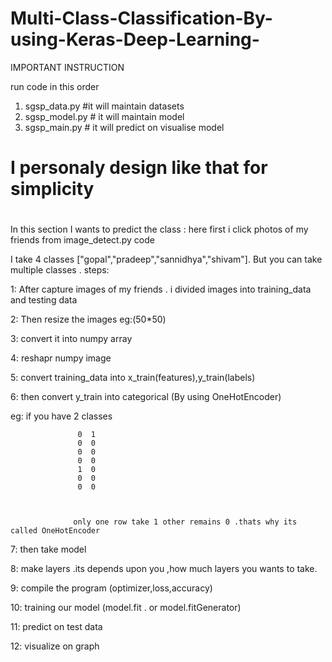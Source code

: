 # Multi-Class-Classification-By-using-Keras-Deep-Learning-

IMPORTANT INSTRUCTION

run code in this order
1. sgsp_data.py    #it will maintain datasets
2. sgsp_model.py   # it will maintain model
3. sgsp_main.py    # it will predict on visualise model

# I personaly design like that for simplicity
# 



In this section I wants to predict the class :
here first i click photos of my friends from image_detect.py code

I take 4 classes ["gopal","pradeep","sannidhya","shivam"]. But you can take multiple classes .
steps:

1: After capture images of my friends . i divided images into training_data and testing data


2: Then resize the images eg:(50*50)


3: convert it into numpy array


4: reshapr numpy image


5: convert training_data into x_train(features),y_train(labels)


6: then convert y_train into categorical (By using OneHotEncoder)


eg: if you have 2 classes 


                   0  1
                   0  0
                   0  0
                   0  0
                   1  0
                   0  0
                   0  0
                   
                  
                  
                  only one row take 1 other remains 0 .thats why its called OneHotEncoder



7: then  take model 


8: make layers .its depends upon you ,how much layers you wants to take.


9: compile the program (optimizer,loss,accuracy)


10: training our model (model.fit . or  model.fitGenerator)


11: predict on test data


12: visualize on graph
